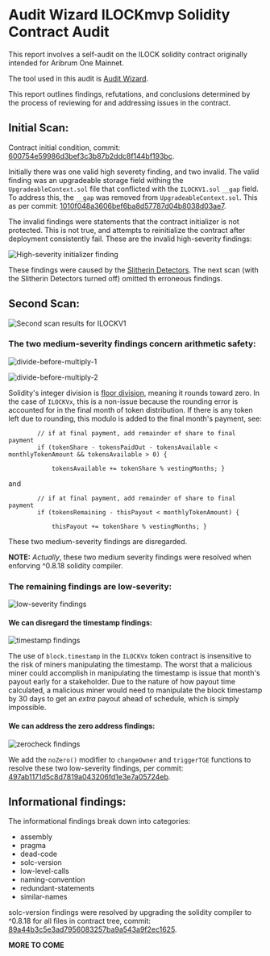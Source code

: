 # Audit Wizard ILOCKmvp Solidity Contract Audit

This report involves a self-audit on the ILOCK solidity contract originally intended for Aribrum One Mainnet.

The tool used in this audit is [Audit Wizard](https://www.auditwizard.io).

This report outlines findings, refutations, and conclusions determined by the process of reviewing for and addressing issues in the contract.

## Initial Scan:

Contract initial condition, commit: [600754e59986d3bef3c3b87b2ddc8f144bf193bc](https://github.com/interlock-network/interlock-smartcontracts/commit/600754e59986d3bef3c3b87b2ddc8f144bf193bc).

Initially there was one valid high severety finding, and two invalid. The valid finding was an upgradeable storage field withing the `UpgradeableContext.sol` file that conflicted with the `ILOCKV1.sol` `__gap` field. To address this, the `__gap` was removed from `UpgradeableContext.sol`. This as per commit: [1010f048a3606bef6ba8d57787d04b8038d03ae7](https://github.com/interlock-network/interlock-smartcontracts/commit/1010f048a3606bef6ba8d57787d04b8038d03ae7).

The invalid findings were statements that the contract initializer is not protected. This is not true, and attempts to reinitialize the contract after deployment consistently fail. These are the invalid high-severity findings:

![High-severity initializer finding](./assets/AW1.png)

These findings were caused by the [Slitherin Detectors](https://github.com/pessimistic-io/slitherin/). The next scan (with the Slitherin Detectors turned off) omitted th erroneous findings.

## Second Scan:

![Second scan results for ILOCKV1](./assets/AW2.png)

### The two medium-severity findings concern arithmetic safety:

![divide-before-multiply-1](./assets/AW3.png)

![divide-before-multiply-2](./assets/AW4.png)

Solidity's integer division is [floor division](https://docs.soliditylang.org/en/v0.8.21/types.html#division), meaning it rounds toward zero. In the case of `ILOCKVx`, this is a non-issue because the rounding error is accounted for in the final month of token distribution. If there is any token left due to rounding, this modulo is added to the final month's payment, see:

```solidity
        // if at final payment, add remainder of share to final payment
        if (tokenShare - tokensPaidOut - tokensAvailable < monthlyTokenAmount && tokensAvailable > 0) {
            
            tokensAvailable += tokenShare % vestingMonths; }
```
and
```solidity
        // if at final payment, add remainder of share to final payment
        if (tokensRemaining - thisPayout < monthlyTokenAmount) {
            
            thisPayout += tokenShare % vestingMonths; }
```
These two medium-severity findings are disregarded.

**NOTE:** _Actually_, these two medium severity findings were resolved when enforving ^0.8.18 solidity compiler.

### The remaining findings are low-severity:

![low-severity findings](./assets/AW5.png)

#### We can disregard the timestamp findings:

![timestamp findings](./assets/AW6.png)

The use of `block.timestamp` in the `ILOCKVx` token contract is insensitive to the risk of miners manipulating the timestamp. The worst that a malicious miner could accomplish in manipulating the timestamp is issue that month's payout early for a stakeholder. Due to the nature of how payout time calculated, a malicious miner would need to manipulate the block timestamp by 30 days to get an _extra_ payout ahead of schedule, which is simply impossible.

#### We can address the zero address findings:

![zerocheck findings](./assets/AW7.png)

We add the `noZero()` modifier to `changeOwner` and `triggerTGE` functions to resolve these two low-severity findings, per commit: [497ab1171d5c8d7819a043206fd1e3e7a05724eb](https://github.com/interlock-network/interlock-smartcontracts/commit/497ab1171d5c8d7819a043206fd1e3e7a05724eb).

## Informational findings:

The informational findings break down into categories:

- assembly
- pragma
- dead-code
- solc-version
- low-level-calls
- naming-convention
- redundant-statements
- similar-names

solc-version findings were resolved by upgrading the solidity compiler to ^0.8.18 for all files in contract tree, commit: [89a44b3c5e3ad7956083257ba9a543a9f2ec1625](https://github.com/interlock-network/interlock-smartcontracts/commit/89a44b3c5e3ad7956083257ba9a543a9f2ec1625).

**MORE TO COME**
